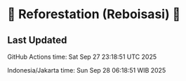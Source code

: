 
# 🌳 Reforestation (Reboisasi) 🌲

## Last Updated

GitHub Actions time: Sat Sep 27 23:18:51 UTC 2025

Indonesia/Jakarta time: Sun Sep 28 06:18:51 WIB 2025
